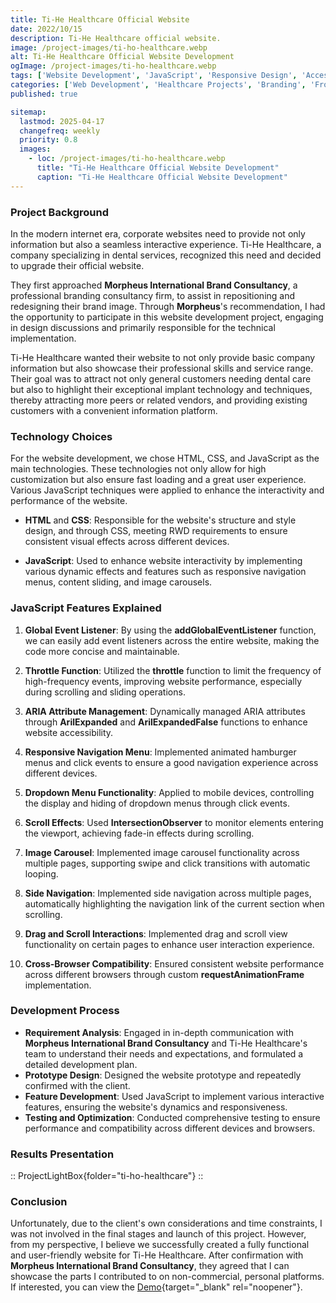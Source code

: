 ```yaml
---
title: Ti-He Healthcare Official Website
date: 2022/10/15
description: Ti-He Healthcare official website.
image: /project-images/ti-ho-healthcare.webp
alt: Ti-He Healthcare Official Website Development
ogImage: /project-images/ti-ho-healthcare.webp
tags: ['Website Development', 'JavaScript', 'Responsive Design', 'Accessibility', 'UI/UX', 'Brand Collaboration', 'Dental Industry', 'Interactive Features']
categories: ['Web Development', 'Healthcare Projects', 'Branding', 'Frontend Engineering']
published: true

sitemap:
  lastmod: 2025-04-17
  changefreq: weekly
  priority: 0.8
  images:
    - loc: /project-images/ti-ho-healthcare.webp
      title: "Ti-He Healthcare Official Website Development"
      caption: "Ti-He Healthcare Official Website Development"
---
```


### Project Background

In the modern internet era, corporate websites need to provide not only information but also a seamless interactive experience. Ti-He Healthcare, a company specializing in dental services, recognized this need and decided to upgrade their official website.

They first approached **Morpheus International Brand Consultancy**, a professional branding consultancy firm, to assist in repositioning and redesigning their brand image. Through **Morpheus**'s recommendation, I had the opportunity to participate in this website development project, engaging in design discussions and primarily responsible for the technical implementation.

Ti-He Healthcare wanted their website to not only provide basic company information but also showcase their professional skills and service range. Their goal was to attract not only general customers needing dental care but also to highlight their exceptional implant technology and techniques, thereby attracting more peers or related vendors, and providing existing customers with a convenient information platform.

### Technology Choices

For the website development, we chose HTML, CSS, and JavaScript as the main technologies. These technologies not only allow for high customization but also ensure fast loading and a great user experience. Various JavaScript techniques were applied to enhance the interactivity and performance of the website.

- **HTML** and **CSS**: Responsible for the website's structure and style design, and through CSS, meeting RWD requirements to ensure consistent visual effects across different devices.

- **JavaScript**: Used to enhance website interactivity by implementing various dynamic effects and features such as responsive navigation menus, content sliding, and image carousels.

### JavaScript Features Explained

1. **Global Event Listener**: By using the **addGlobalEventListener** function, we can easily add event listeners across the entire website, making the code more concise and maintainable.

2. **Throttle Function**: Utilized the **throttle** function to limit the frequency of high-frequency events, improving website performance, especially during scrolling and sliding operations.

3. **ARIA Attribute Management**: Dynamically managed ARIA attributes through **ArilExpanded** and **ArilExpandedFalse** functions to enhance website accessibility.

4. **Responsive Navigation Menu**: Implemented animated hamburger menus and click events to ensure a good navigation experience across different devices.

5. **Dropdown Menu Functionality**: Applied to mobile devices, controlling the display and hiding of dropdown menus through click events.

6. **Scroll Effects**: Used **IntersectionObserver** to monitor elements entering the viewport, achieving fade-in effects during scrolling.

7. **Image Carousel**: Implemented image carousel functionality across multiple pages, supporting swipe and click transitions with automatic looping.

8. **Side Navigation**: Implemented side navigation across multiple pages, automatically highlighting the navigation link of the current section when scrolling.

9. **Drag and Scroll Interactions**: Implemented drag and scroll view functionality on certain pages to enhance user interaction experience.

10. **Cross-Browser Compatibility**: Ensured consistent website performance across different browsers through custom **requestAnimationFrame** implementation.

### Development Process

- **Requirement Analysis**: Engaged in in-depth communication with **Morpheus International Brand Consultancy** and Ti-He Healthcare's team to understand their needs and expectations, and formulated a detailed development plan.
- **Prototype Design**: Designed the website prototype and repeatedly confirmed with the client.
- **Feature Development**: Used JavaScript to implement various interactive features, ensuring the website's dynamics and responsiveness.
- **Testing and Optimization**: Conducted comprehensive testing to ensure performance and compatibility across different devices and browsers.

### Results Presentation

::
ProjectLightBox{folder="ti-ho-healthcare"}
::

### Conclusion

Unfortunately, due to the client's own considerations and time constraints, I was not involved in the final stages and launch of this project. However, from my perspective, I believe we successfully created a fully functional and user-friendly website for Ti-He Healthcare. After confirmation with **Morpheus International Brand Consultancy**, they agreed that I can showcase the parts I contributed to on non-commercial, personal platforms. If interested, you can view the [Demo](https://ti-ho-healthcare.netlify.app/){target="\_blank" rel="noopener"}.
